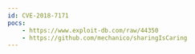 ```yaml
---
id: CVE-2018-7171
pocs:
    - https://www.exploit-db.com/raw/44350
    - https://github.com/mechanico/sharingIsCaring
---
```

